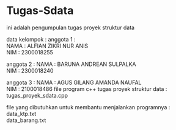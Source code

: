 # Tugas-Sdata
ini adalah pengumpulan tugas proyek struktur data   
    
data kelompok :
anggota 1 :  
NAMA : ALFIAN ZIKRI NUR ANIS    
NIM : 2300018255    

anggota 2 : 
NAMA : BARUNA ANDREAN SULPALKA  
NIM : 2300018240    

anggota 3 :
NAMA : AGUS GILANG AMANDA NAUFAL    
NIM : 2100018486
file program c++ tugas proyek struktur data :   
tugas_proyek_sdata.cpp 

file yang dibutuhkan untuk membantu menjalankan programnya :    
data_ktp.txt    
data_barang.txt
